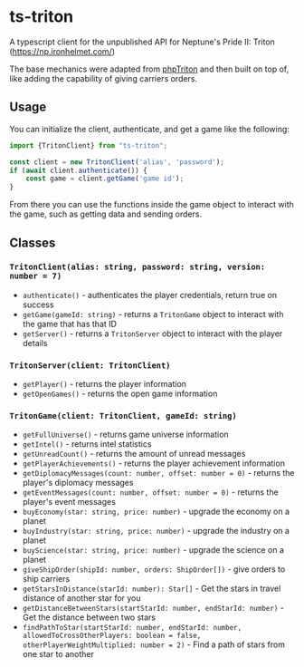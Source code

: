# ts-triton

A typescript client for the unpublished API for Neptune's Pride II: Triton (https://np.ironhelmet.com/)

The base mechanics were adapted from [phpTriton](https://github.com/wrenoud/phpTriton/) and then built on top of, like
adding the capability of giving carriers orders.

## Usage
You can initialize the client, authenticate, and get a game like the following:
```ts
import {TritonClient} from "ts-triton";

const client = new TritonClient('alias', 'password');
if (await client.authenticate()) {
    const game = client.getGame('game id');
}
```
From there you can use the functions inside the game object to interact with the game, such as getting data and
sending orders.

## Classes
### `TritonClient(alias: string, password: string, version: number = 7)`
* `authenticate()` - authenticates the player credentials, return true on success
* `getGame(gameId: string)` - returns a `TritonGame` object to interact with the game that has that ID
* `getServer()` - returns a `TritonServer` object to interact with the player details

### `TritonServer(client: TritonClient)`
* `getPlayer()` - returns the player information
* `getOpenGames()` - returns the open game information

### `TritonGame(client: TritonClient, gameId: string)`
* `getFullUniverse()` - returns game universe information
* `getIntel()` - returns intel statistics
* `getUnreadCount()` - returns the amount of unread messages
* `getPlayerAchievements()` - returns the player achievement information
* `getDiplomacyMessages(count: number, offset: number = 0)` - returns the player's diplomacy messages
* `getEventMessages(count: number, offset: number = 0)` - returns the player's event messages
* `buyEconomy(star: string, price: number)` - upgrade the economy on a planet
* `buyIndustry(star: string, price: number)` - upgrade the industry on a planet
* `buyScience(star: string, price: number)` - upgrade the science on a planet
* `giveShipOrder(shipId: number, orders: ShipOrder[])` - give orders to ship carriers
* `getStarsInDistance(starId: number): Star[]` - Get the stars in travel distance of another star for you
* `getDistanceBetweenStars(startStarId: number, endStarId: number)` - Get the distance between two stars
* `findPathToStar(startStarId: number, endStarId: number, allowedToCrossOtherPlayers: boolean = false,
  otherPlayerWeightMultiplied: number = 2)` - Find a path of stars from one star to another